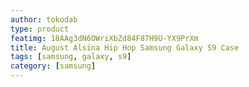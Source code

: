 ```yaml
---
author: tokodab
type: product
featimg: 18AAg3dN6OWriXbZd84F87H9U-YX9PrXm
title: August Alsina Hip Hop Samsung Galaxy S9 Case
tags: [samsung, galaxy, s9]
category: [samsung]
---
```

